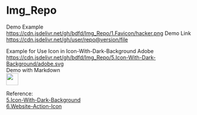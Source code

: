 <!--
 * @Author: BDFD
 * @Date: 2022-01-07 00:57:46
 * @LastEditTime: 2022-01-07 08:39:33
 * @LastEditors: BDFD
 * @Description:
 * @FilePath: \Img_Repo\README.md
-->

# Img_Repo

Demo Example  
https://cdn.jsdelivr.net/gh/bdfd/Img_Repo/1.Favicon/hacker.png
Demo Link  
https://cdn.jsdelivr.net/gh/user/repo@version/file

Example for Use Icon in Icon-With-Dark-Background
Adobe  
https://cdn.jsdelivr.net/gh/bdfd/Img_Repo/5.Icon-With-Dark-Background/adobe.svg  
Demo with Markdown  
<img height="32" width="32" src="https://cdn.jsdelivr.net/gh/bdfd/Img_Repo/5.Icon-With-Dark-Background/adobe.svg">

Reference:  
[5.Icon-With-Dark-Background](https://https://github.com/simple-icons/simple-icons)  
[6.Website-Action-Icon](https://github.com/iconic/open-iconic)
